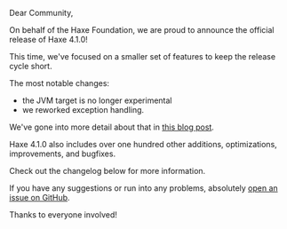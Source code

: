 Dear Community,

On behalf of the Haxe Foundation, we are proud to announce the official release of Haxe 4.1.0!

This time, we've focused on a smaller set of features to keep the release cycle short.

The most notable changes:

- the JVM target is no longer experimental
- we reworked exception handling.

We've gone into more detail about that in [this blog post](haxe.org/blog/haxe-4.1.0-release/).

Haxe 4.1.0 also includes over one hundred other additions, optimizations, improvements, and bugfixes.

Check out the changelog below for more information.

If you have any suggestions or run into any problems, absolutely [open an issue on GitHub](https://github.com/HaxeFoundation/haxe/issues).

Thanks to everyone involved!